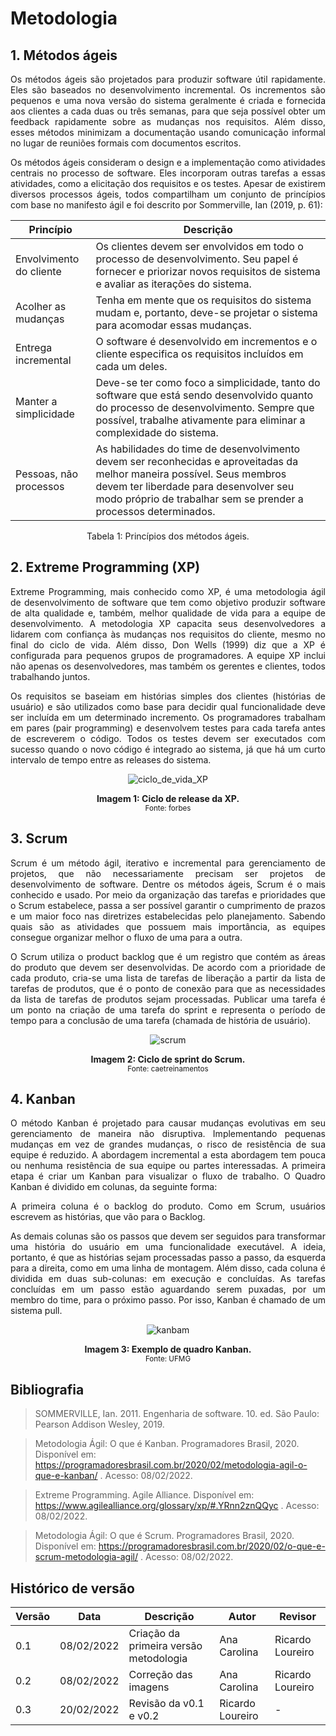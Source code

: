# Metodologia

## 1. Métodos ágeis

<p style="text-align: justify;">Os métodos ágeis são projetados para produzir software útil rapidamente. Eles são baseados no desenvolvimento incremental. Os incrementos são pequenos e uma nova versão do sistema geralmente é criada e fornecida aos clientes a cada duas ou três semanas, para que seja possível obter um feedback rapidamente sobre as mudanças nos requisitos. Além disso, esses métodos minimizam a documentação usando comunicação informal no lugar de reuniões formais com documentos escritos.
</p>

<p style="text-align: justify;">Os métodos ágeis consideram o design e a implementação como atividades centrais no processo de software. Eles incorporam outras tarefas a essas atividades, como a elicitação dos requisitos e os testes. Apesar de existirem diversos processos ágeis, todos compartilham um conjunto de princípios com base no manifesto ágil e foi descrito por Sommerville, Ian (2019, p. 61):
</p>

<center>

| Princípio               | Descrição                                                                                                                                                                                                                            |
| ----------------------- | ------------------------------------------------------------------------------------------------------------------------------------------------------------------------------------------------------------------------------------ |
| Envolvimento do cliente | Os clientes devem ser envolvidos em todo o processo de desenvolvimento. Seu papel é fornecer e priorizar novos requisitos de sistema e avaliar as iterações do sistema.                                                              |
| Acolher as mudanças     | Tenha em mente que os requisitos do sistema mudam e, portanto, deve-se projetar o sistema para acomodar essas mudanças.                                                                                                              |
| Entrega incremental     | O software é desenvolvido em incrementos e o cliente especifica os requisitos incluídos em cada um deles.                                                                                                                            |
| Manter a simplicidade   | Deve-se ter como foco a simplicidade, tanto do software que está sendo desenvolvido quanto do processo de desenvolvimento. Sempre que possível, trabalhe ativamente para eliminar a complexidade do sistema.                         |
| Pessoas, não processos  | As habilidades do time de desenvolvimento devem ser reconhecidas e aproveitadas da melhor maneira possível. Seus membros devem ter liberdade para desenvolver seu modo próprio de trabalhar sem se prender a processos determinados. |

<figcaption>Tabela 1: Princípios dos métodos ágeis.</figcaption>

</center>

## 2. Extreme Programming (XP)

<p style="text-align: justify;">Extreme Programming, mais conhecido como XP, é uma metodologia ágil de desenvolvimento de software que tem como objetivo produzir software de alta qualidade e, também, melhor qualidade de vida para a equipe de desenvolvimento. A metodologia XP capacita seus desenvolvedores a lidarem com confiança às mudanças nos requisitos do cliente, mesmo no final do ciclo de vida. Além disso, Don Wells (1999) diz que a XP é configurada para pequenos grupos de programadores. A equipe XP inclui não apenas os desenvolvedores, mas também os gerentes e clientes, todos trabalhando juntos.
</p>

<p style="text-align: justify;">Os requisitos se baseiam em histórias simples dos clientes (histórias de usuário) e são utilizados como base para decidir qual funcionalidade deve ser incluída em um determinado incremento. Os programadores trabalham em pares (pair programming) e desenvolvem testes para cada tarefa antes de escreverem o código. Todos os testes devem ser executados com sucesso quando o novo código é integrado ao sistema, já que há um curto intervalo de tempo entre as releases do sistema.
</p>

<center>

![ciclo_de_vida_XP](https://user-images.githubusercontent.com/49570180/152994415-c9265c11-c7d7-49ca-9bc5-62422dd20ddc.png)

 <figcaption>
      <b>Imagem 1: Ciclo de release da XP.</b>
    <br><small>Fonte: forbes</small>
  </figcaption>

</center>

## 3. Scrum

<p style="text-align: justify;"> Scrum é um método ágil, iterativo e incremental para gerenciamento de projetos, que não necessariamente precisam ser projetos de desenvolvimento de software. Dentre os métodos ágeis, Scrum é o mais conhecido e usado. Por meio da organização das tarefas e prioridades que o Scrum estabelece, passa a ser possível garantir o cumprimento de prazos e um maior foco nas diretrizes estabelecidas pelo planejamento. Sabendo quais são as atividades que possuem mais importância, as equipes consegue organizar melhor o fluxo de uma para a outra.
</p>

<p style="text-align: justify;"> O Scrum utiliza o product backlog que é um registro que contém as áreas do produto que devem ser desenvolvidas. De acordo com a prioridade de cada produto, cria-se uma lista de tarefas de liberação a partir da lista de tarefas de produtos, que é o ponto de conexão para que as necessidades da lista de tarefas de produtos sejam processadas. Publicar uma tarefa é um ponto na criação de uma tarefa do sprint e representa o período de tempo para a conclusão de uma tarefa (chamada de história de usuário).
</p>

<center>

![scrum](https://user-images.githubusercontent.com/49570180/152995506-4d54c8a7-bf17-4d7b-84da-f388dd922200.png)

  <figcaption>
      <b>Imagem 2: Ciclo de sprint do Scrum.</b>
    <br><small>Fonte: caetreinamentos</small>
  </figcaption>

</center>

## 4. Kanban

<p style="text-align: justify;"> O método Kanban é projetado para causar mudanças evolutivas em seu gerenciamento de maneira não disruptiva. Implementando pequenas mudanças em vez de grandes mudanças, o risco de resistência de sua equipe é reduzido. A abordagem incremental a esta abordagem tem pouca ou nenhuma resistência de sua equipe ou partes interessadas. A primeira etapa é criar um Kanban para visualizar o fluxo de trabalho. O Quadro Kanban é dividido em colunas, da seguinte forma:
</p>
<p style="text-align: justify;"> A primeira coluna é o backlog do produto. Como em Scrum, usuários escrevem as histórias, que vão para o Backlog. </p>

<p style="text-align: justify;"> As demais colunas são os passos que devem ser seguidos para transformar uma história do usuário em uma funcionalidade executável. A ideia, portanto, é que as histórias sejam processadas passo a passo, da esquerda para a direita, como em uma linha de montagem. Além disso, cada coluna é dividida em duas sub-colunas: em execução e concluídas. As tarefas concluídas em um passo estão aguardando serem puxadas, por um membro do time, para o próximo passo. Por isso, Kanban é chamado de um sistema pull.
</p>

<center>
 
![kanbam](https://user-images.githubusercontent.com/49570180/152995674-42fbcb34-85f2-408a-a62d-125d0e086531.jpg)

  <figcaption>
      <b>Imagem 3: Exemplo de quadro Kanban.</b>
    <br><small>Fonte: UFMG</small>
  </figcaption>

</center>

## Bibliografia

>SOMMERVILLE, Ian. 2011. Engenharia de software. 10. ed. São Paulo: Pearson Addison Wesley, 2019.

>Metodologia Ágil: O que é Kanban. Programadores Brasil, 2020. Disponível em: https://programadoresbrasil.com.br/2020/02/metodologia-agil-o-que-e-kanban/ . Acesso: 08/02/2022.

>Extreme Programming. Agile Alliance. Disponível em: https://www.agilealliance.org/glossary/xp/#.YRnn2znQQyc . Acesso: 08/02/2022.

>Metodologia Ágil: O que é Scrum. Programadores Brasil, 2020. Disponível em: https://programadoresbrasil.com.br/2020/02/o-que-e-scrum-metodologia-agil/ . Acesso: 08/02/2022.


## Histórico de versão

| Versão | Data       | Descrição                                 | Autor        | Revisor        |
| ------ | ---------- | ----------------------------------------- | ------------ | ------------ |
| 0.1    | 08/02/2022 | Criação da primeira versão metodologia    | Ana Carolina | Ricardo Loureiro |
| 0.2    | 08/02/2022 | Correção das imagens                      | Ana Carolina | Ricardo Loureiro |
|    0.3   | 20/02/2022 |  Revisão  da v0.1 e v0.2 | Ricardo Loureiro  | - |
